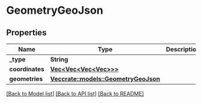 # GeometryGeoJson

## Properties

Name | Type | Description | Notes
------------ | ------------- | ------------- | -------------
**_type** | **String** |  | 
**coordinates** | [**Vec<Vec<Vec<Vec<f32>>>>**](array.md) |  | 
**geometries** | [**Vec<crate::models::GeometryGeoJson>**](geometryGeoJSON.md) |  | 

[[Back to Model list]](../README.md#documentation-for-models) [[Back to API list]](../README.md#documentation-for-api-endpoints) [[Back to README]](../README.md)


